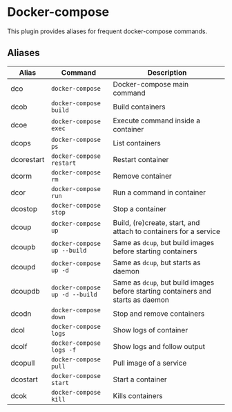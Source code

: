 # Docker-compose

This plugin provides aliases for frequent docker-compose commands.

## Aliases

| Alias      | Command                        | Description                                                                      |
| ---------- | ------------------------------ | -------------------------------------------------------------------------------- |
| dco        | `docker-compose`               | Docker-compose main command                                                      |
| dcob       | `docker-compose build`         | Build containers                                                                 |
| dcoe       | `docker-compose exec`          | Execute command inside a container                                               |
| dcops      | `docker-compose ps`            | List containers                                                                  |
| dcorestart | `docker-compose restart`       | Restart container                                                                |
| dcorm      | `docker-compose rm`            | Remove container                                                                 |
| dcor       | `docker-compose run`           | Run a command in container                                                       |
| dcostop    | `docker-compose stop`          | Stop a container                                                                 |
| dcoup      | `docker-compose up`            | Build, (re)create, start, and attach to containers for a service                 |
| dcoupb     | `docker-compose up --build`    | Same as `dcup`, but build images before starting containers                      |
| dcoupd     | `docker-compose up -d`         | Same as `dcup`, but starts as daemon                                             |
| dcoupdb    | `docker-compose up -d --build` | Same as `dcup`, but build images before starting containers and starts as daemon |
| dcodn      | `docker-compose down`          | Stop and remove containers                                                       |
| dcol       | `docker-compose logs`          | Show logs of container                                                           |
| dcolf      | `docker-compose logs -f`       | Show logs and follow output                                                      |
| dcopull    | `docker-compose pull`          | Pull image of a service                                                          |
| dcostart   | `docker-compose start`         | Start a container                                                                |
| dcok       | `docker-compose kill`          | Kills containers                                                                 |
